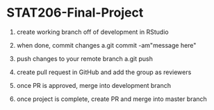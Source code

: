 # STAT206-Final-Project

1. create working branch off of development in RStudio
2. when done, commit changes
  a.git commit -am"message here"
3. push changes to your remote branch
  a.git push
4. create pull request in GitHub and add the group as reviewers
5. once PR is approved, merge into development branch

6. once project is complete, create PR and merge into master branch
